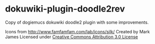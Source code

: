 # dokuwiki-plugin-doodle2rev
Copy of dogiemucs dokuwiki doodle2 plugin with some improvements.


Icons from http://www.famfamfam.com/lab/icons/silk/
Created by Mark James
Licensed under [Creative Commons Attribution 3.0 License](http://creativecommons.org/licenses/by/3.0/)
